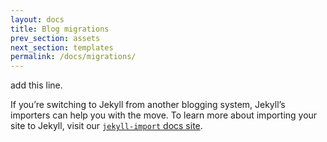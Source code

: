 ```yaml
---
layout: docs
title: Blog migrations
prev_section: assets
next_section: templates
permalink: /docs/migrations/
---
```


add this line.

If you’re switching to Jekyll from another blogging system, Jekyll’s importers
can help you with the move. To learn more about importing your site to Jekyll,
visit our [`jekyll-import` docs site](http://import.jekyllrb.com/docs/home/).
